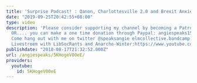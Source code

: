 ```yaml
---
title: 'Surprise Podcast! : Qanon, Charlottesville 2.0 and Brexit Anxiety'
date: "2019-09-25T20:42:55+08:00"
type: video
description: 'Please consider supporting my channel by becoming a Patron at: https://www.patreon.com/angiespeaks.
  OR.... you can make a one time donation through Paypal: angiespeaks15@gmail.com
  Come hang out with me on twitter @speaksangie elmcollective.bandcamp.com @elmcollective
  Livestreem with LibSocRants and Anarcho-Winter:https://www.youtube.com/watch?v=PJPc4t0czzM&t=2186s'
publishdate: "2018-08-17T21:32:52.000Z"
url: /angiespeaks/5KHogeV00eE/
providers:
  youtube:
    id: 5KHogeV00eE
---
```

